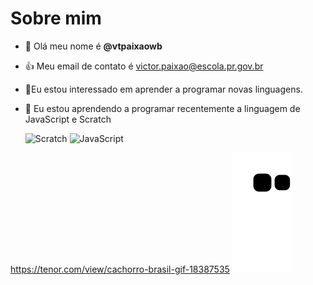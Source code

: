 # Sobre mim
- 👋 Olá meu nome é **@vtpaixaowb**
- :+1: Meu email de contato é victor.paixao@escola.pr.gov.br
- 👀Eu estou interessado em aprender a programar novas linguagens.
- 🌱 Eu estou aprendendo a programar recentemente a linguagem de JavaScript e Scratch

	![Scratch](https://img.shields.io/badge/Scratch-4D97FF?style=for-the-badge&logo=Scratch&logoColor=white)
  ![JavaScript](https://img.shields.io/badge/JavaScript-323330?style=for-the-badge&logo=javascript&logoColor=F7DF1E)

 https://tenor.com/view/cachorro-brasil-gif-18387535
 ![Snake animation](https://github.com/rafaballerini/rafaballerini/blob/output/github-contribution-grid-snake.svg)

